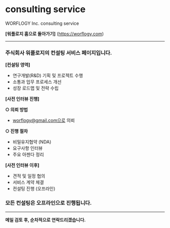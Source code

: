 # consulting service
WORFLOGY Inc. consulting service

**[워플로지 홈으로 돌아가기]** (https://worflogy.com)

---

### 주식회사 워플로지의 컨설팅 서비스 페이지입니다.

**[컨설팅 영역]**

  - 연구개발(R&D) 기획 및 프로젝트 수행
  - 소통과 업무 프로세스 개선
  - 성장 로드맵 및 전략 수립

**[사전 인터뷰 진행]**

__○ 의뢰 방법__
  - worflogy@gmail.com으로 의뢰

__○ 진행 절차__
  - 비밀유지협약 (NDA)
  - 요구사항 인터뷰
  - 주요 아젠다 정리

**[사전 인터뷰 이후]**

  - 견적 및 일정 협의
  - 서비스 계약 체결
  - 컨설팅 진행 (오프라인)
  
### 모든 컨설팅은 오프라인으로 진행됩니다.

---

__메일 검토 후, 순차적으로 연락드리겠습니다.__
